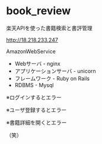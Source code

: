 # book_review

楽天APIを使った書籍検索と書評管理

http://18.218.233.247

AmazonWebService

- Webサーバ - nginx
- アプリケーションサーバ - unicorn
- フレームワーク - Ruby on Rails
- RDBMS - Mysql

※ログインするとエラー

※ユーザ登録するとエラー

※書籍詳細を開くとエラー

（笑）

